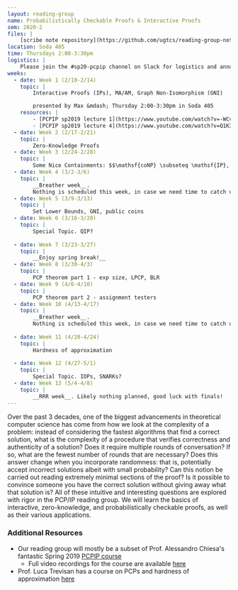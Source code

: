 ```yaml
---
layout: reading-group
name: Probabilistically Checkable Proofs & Interactive Proofs
sem: 2020-2
files: | 
    [scribe note repository](https://github.com/ugtcs/reading-group-notes/tree/master/pcpip/sp20)
location: Soda 405
time: Thursdays 2:00-3:30pm
logistics: |
    Please join the #sp20-pcpip channel on Slack for logistics and announcements!
weeks:
  - date: Week 1 (2/10-2/14)
    topic: |
        Interactive Proofs (IPs), MA/AM, Graph Non-Isomorphism (GNI)

        presented by Max &mdash; Thursday 2:00-3:30pm in Soda 405
    resources: |
        - [PCPIP sp2019 lecture 1](https://www.youtube.com/watch?v=-WCvJurvmlM&list=PLkFD6_40KJIyWWtxCPBHwGsrutjvwM5_U&index=2&t=0s)
        - [PCPIP sp2019 lecture 4](https://www.youtube.com/watch?v=Q1K3eOEgxao&list=PLkFD6_40KJIyWWtxCPBHwGsrutjvwM5_U&index=4)
  - date: Week 2 (2/17-2/21)
    topic: |
        Zero-Knowledge Proofs
  - date: Week 3 (2/24-2/28)
    topic: |
        Some Nice Containments: $$\mathsf{coNP} \subseteq \mathsf{IP}, \mathsf{IP} = \mathsf{PSPACE}$$
  - date: Week 4 (3/2-3/6)
    topic: |
        __Breather week__. 
        Nothing is scheduled this week, in case we need time to catch up/finish previous topics.
  - date: Week 5 (3/9-3/13)
    topic: |
        Set Lower Bounds, GNI, public coins
  - date: Week 6 (3/16-3/20)
    topic: |
        Special Topic. QIP?
        
  - date: Week 7 (3/23-3/27)
    topic: |
        __Enjoy spring break!__
  - date: Week 8 (3/30-4/3)
    topic: |
        PCP theorem part 1 - exp size, LPCP, BLR
  - date: Week 9 (4/6-4/10)
    topic: |
        PCP theorem part 2 - assignment testers
  - date: Week 10 (4/13-4/17)
    topic: |
        __Breather week__. 
        Nothing is scheduled this week, in case we need time to catch up/finish previous topics.
        
  - date: Week 11 (4/20-4/24)
    topic: |
        Hardness of approximation
        
  - date: Week 12 (4/27-5/1)
    topic: |
        Special Topic. IOPs, SNARKs?
  - date: Week 13 (5/4-4/8)
    topic: |
        __RRR week__. Likely nothing planned, good luck with finals!
---
```


Over the past 3 decades, one of the biggest advancements in theoretical computer science has come from how we look at the complexity of a problem: instead of considering the fastest algorithms that find a correct solution, what is the complexity of a procedure that verifies correctness and authenticity of a solution? Does it require multiple rounds of conversation? If so, what are the fewest number of rounds that are necessary? Does this answer change when you incorporate randomness: that is, potentially accept incorrect solutions albeit with small probability? Can this notion be carried out reading extremely minimal sections of the proof? Is it possible to convince someone you have the correct solution without giving away what that solution is? All of these intuitive and interesting questions are explored with rigor in the PCP/IP reading group. We will learn the basics of interactive, zero-knowledge, and probabilistically checkable proofs, as well as their various applications.

### Additional Resources

- Our reading group will mostly be a subset of Prof. Alessandro Chiesa's fantastic Spring 2019 [PCPIP course](http://people.eecs.berkeley.edu/~alexch/classes/CS294-S2019.html)
  - Full video recordings for the course are available [here](https://www.youtube.com/playlist?list=PLkFD6_40KJIyWWtxCPBHwGsrutjvwM5_U)
- Prof. Luca Trevisan has a course on PCPs and hardness of approximation [here](https://people.eecs.berkeley.edu/~luca/pcp/)